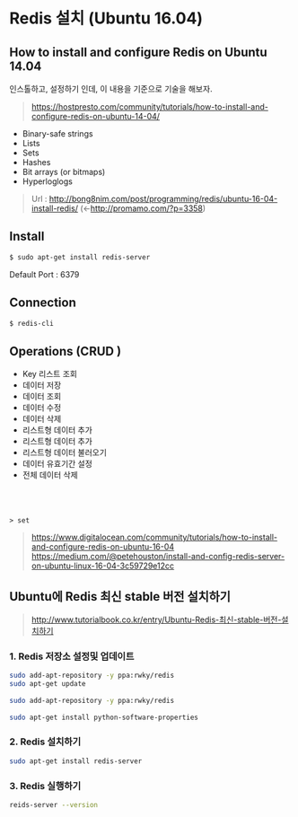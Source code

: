 # Redis 설치 (Ubuntu 16.04)


## How to install and configure Redis on Ubuntu 14.04

인스톨하고, 설정하기 인데, 이 내용을 기준으로 기술을 해보자.

> https://hostpresto.com/community/tutorials/how-to-install-and-configure-redis-on-ubuntu-14-04/

* Binary-safe strings
* Lists
* Sets
* Hashes
* Bit arrays (or bitmaps)
* Hyperloglogs



> Url : http://bong8nim.com/post/programming/redis/ubuntu-16-04-install-redis/ (<-http://promamo.com/?p=3358)

## Install 

```Bash
$ sudo apt-get install redis-server
```

Default Port : 6379


## Connection

```Bash
$ redis-cli
```


## Operations (CRUD )

* Key 리스트 조회
* 데이터 저장
* 데이터 조회
* 데이터 수정
* 데이터 삭제
* 리스트형 데이터 추가
* 리스트형 데이터 추가
* 리스트형 데이터 불러오기
* 데이터 유효기간 설정
* 전체 데이터 삭제



### 


```Redis



> set
```



> https://www.digitalocean.com/community/tutorials/how-to-install-and-configure-redis-on-ubuntu-16-04
> https://medium.com/@petehouston/install-and-config-redis-server-on-ubuntu-linux-16-04-3c59729e12cc




## Ubuntu에 Redis 최신 stable 버전 설치하기

> http://www.tutorialbook.co.kr/entry/Ubuntu-Redis-최신-stable-버전-설치하기

### 1. Redis 저장소 설정및 업데이트

```Bash
sudo add-apt-repository -y ppa:rwky/redis
sudo apt-get update
 
sudo add-apt-repository -y ppa:rwky/redis
 
sudo apt-get install python-software-properties
```

### 2. Redis 설치하기

```Bash
sudo apt-get install redis-server
```

### 3. Redis 실행하기

```Bash
reids-server --version
```

